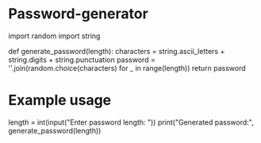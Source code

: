 # Password-generator
import random
import string

def generate_password(length):
    characters = string.ascii_letters + string.digits + string.punctuation
    password = ''.join(random.choice(characters) for _ in range(length))
    return password

# Example usage
length = int(input("Enter password length: "))
print("Generated password:", generate_password(length))
